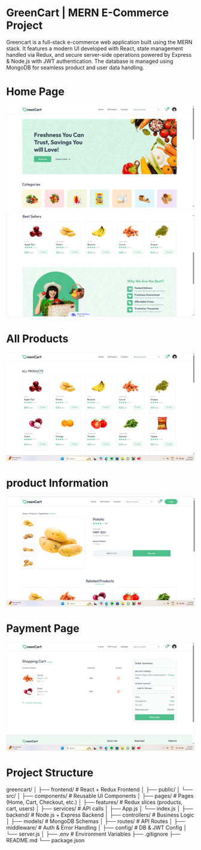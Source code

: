# GreenCart | MERN E-Commerce Project

Greencart is a full-stack e-commerce web application built using the MERN stack. It features a modern UI developed with React, state management handled via Redux, and secure server-side operations powered by Express & Node.js with JWT authentication. The database is managed using MongoDB for seamless product and user data handling.




# Home Page
![image alt](https://github.com/VAMSI129325/GREENCART/blob/86d6a99f9290529577e8db507a66167693be941b/Screenshot%202025-08-24%20140800.jpg)

![image alt](https://github.com/VAMSI129325/GREENCART/blob/6dfac773e303bff0ff12bc139a7031b1831879d3/Screenshot%202025-08-24%20140819.jpg)

# All Products 
![image alt](https://github.com/VAMSI129325/GREENCART/blob/4949deaed8d22c0ae3f64f274a7fb59d29378c85/Screenshot%202025-08-24%20140842.jpg)
# product Information 
![image alt](https://github.com/VAMSI129325/GREENCART/blob/9538a4d644b82581a7e917a5497118c045e60da2/Screenshot%202025-08-24%20140919.jpg)
# Payment Page
![image alt](https://github.com/VAMSI129325/GREENCART/blob/5de8f017133b8753ba75dba3d90def1844ba651e/Screenshot%202025-08-24%20141006.jpg)

# Project Structure

greencart/
│
├── frontend/ # React + Redux Frontend
│ ├── public/
│ └── src/
│ ├── components/ # Reusable UI Components
│ ├── pages/ # Pages (Home, Cart, Checkout, etc.)
│ ├── features/ # Redux slices (products, cart, users)
│ ├── services/ # API calls
│ ├── App.js
│ └── index.js
│
├── backend/ # Node.js + Express Backend
│ ├── controllers/ # Business Logic
│ ├── models/ # MongoDB Schemas
│ ├── routes/ # API Routes
│ ├── middleware/ # Auth & Error Handling
│ ├── config/ # DB & JWT Config
│ └── server.js
│
├── .env # Environment Variables
├── .gitignore
├── README.md
└── package.json
